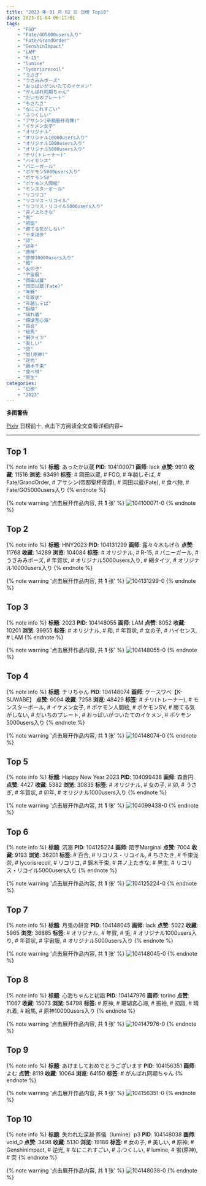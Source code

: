 ```yaml
---
title: "2023 年 01 月 02 日 日榜 Top10"
date: 2023-01-04 06:17:01
tags:
    - "FGO"
    - "Fate/GO5000users入り"
    - "Fate/GrandOrder"
    - "GenshinImpact"
    - "LAM"
    - "R-15"
    - "lumine"
    - "lycorisrecoil"
    - "うさぎ"
    - "うさみみポーズ"
    - "おっぱいがついたてのイケメン"
    - "がんばれ同期ちゃん"
    - "だいちのプレート"
    - "ちさたき"
    - "なにこれすごい"
    - "ふつくしい"
    - "アサシン(帝都聖杯奇譚)"
    - "イケメン女子"
    - "オリジナル"
    - "オリジナル10000users入り"
    - "オリジナル1000users入り"
    - "オリジナル5000users入り"
    - "チリ(トレーナー)"
    - "ハイセンス"
    - "バニーガール"
    - "ポケモン5000users入り"
    - "ポケモンSV"
    - "ポケモン人間絵"
    - "モンスターボール"
    - "リコリコ"
    - "リコリス・リコイル"
    - "リコリス・リコイル5000users入り"
    - "井ノ上たきな"
    - "兎"
    - "初詣"
    - "勝てる気がしない"
    - "千束泷奈"
    - "卯"
    - "卯年"
    - "原神"
    - "原神10000users入り"
    - "和"
    - "女の子"
    - "宇宙服"
    - "岡田以蔵"
    - "岡田以蔵(Fate)"
    - "年賀"
    - "年賀状"
    - "年越しそば"
    - "振袖"
    - "晴れ着"
    - "珊瑚宮心海"
    - "百合"
    - "絵馬"
    - "網タイツ"
    - "美しい"
    - "荧"
    - "蛍(原神)"
    - "逆光"
    - "錦木千束"
    - "食べ物"
    - "黒生"
categories:
    - "日榜"
    - "2023"
---
```


<i class="fa fa-triangle-exclamation"></i>**多图警告**<i class="fa fa-triangle-exclamation"></i>

[Pixiv](https://www.pixiv.net/) 日榜前十, 点击下方阅读全文查看详细内容~

<!-- more -->

---

## Top 1

{% note info %}
**标题**: あったか以蔵
**PID**: 104100071 **画师**: lack
**点赞**: 9910 **收藏**: 11516 **浏览**: 63491
**标签**: # 岡田以蔵, # FGO, # 年越しそば, # Fate/GrandOrder, # アサシン(帝都聖杯奇譚), # 岡田以蔵(Fate), # 食べ物, # Fate/GO5000users入り
{% endnote %}

{% note warning '点击展开作品内容, 共 **1** 张' %}
![104100071-0](https://i.pixiv.re/img-original/img/2023/01/01/00/04/19/104100071_p0.png)
{% endnote %}

## Top 2

{% note info %}
**标题**: HNY2023
**PID**: 104131299 **画师**: 露々々木もげら
**点赞**: 11768 **收藏**: 14289 **浏览**: 104084
**标签**: # オリジナル, # R-15, # バニーガール, # うさみみポーズ, # 年賀状, # オリジナル5000users入り, # 網タイツ, # オリジナル10000users入り
{% endnote %}

{% note warning '点击展开作品内容, 共 **1** 张' %}
![104131299-0](https://i.pixiv.re/img-original/img/2023/01/01/16/37/09/104131299_p0.jpg)
{% endnote %}

## Top 3

{% note info %}
**标题**: 2023
**PID**: 104148055 **画师**: LAM
**点赞**: 8052 **收藏**: 10201 **浏览**: 39955
**标签**: # オリジナル, # 和, # 年賀状, # 女の子, # ハイセンス, # LAM
{% endnote %}

{% note warning '点击展开作品内容, 共 **1** 张' %}
![104148055-0](https://i.pixiv.re/img-original/img/2023/01/02/00/00/29/104148055_p0.jpg)
{% endnote %}

## Top 4

{% note info %}
**标题**: チリちゃん
**PID**: 104148074 **画师**: ケースワベ【K-SUWABE】
**点赞**: 6094 **收藏**: 7258 **浏览**: 48429
**标签**: # チリ(トレーナー), # モンスターボール, # イケメン女子, # ポケモン人間絵, # ポケモンSV, # 勝てる気がしない, # だいちのプレート, # おっぱいがついたてのイケメン, # ポケモン5000users入り
{% endnote %}

{% note warning '点击展开作品内容, 共 **1** 张' %}
![104148074-0](https://i.pixiv.re/img-original/img/2023/01/02/00/00/33/104148074_p0.jpg)
{% endnote %}

## Top 5

{% note info %}
**标题**: Happy New Year 2023
**PID**: 104099438 **画师**: 森倉円
**点赞**: 4427 **收藏**: 5382 **浏览**: 30835
**标签**: # オリジナル, # 女の子, # 卯, # うさぎ, # 年賀状, # 卯年, # オリジナル1000users入り
{% endnote %}

{% note warning '点击展开作品内容, 共 **1** 张' %}
![104099438-0](https://i.pixiv.re/img-original/img/2023/01/01/00/02/55/104099438_p0.png)
{% endnote %}

## Top 6

{% note info %}
**标题**: 沉溺
**PID**: 104125224 **画师**: 陌芋Marginal
**点赞**: 7004 **收藏**: 9193 **浏览**: 36201
**标签**: # 百合, # リコリス・リコイル, # ちさたき, # 千束泷奈, # lycorisrecoil, # リコリコ, # 錦木千束, # 井ノ上たきな, # 黒生, # リコリス・リコイル5000users入り
{% endnote %}

{% note warning '点击展开作品内容, 共 **1** 张' %}
![104125224-0](https://i.pixiv.re/img-original/img/2023/01/01/13/14/12/104125224_p0.jpg)
{% endnote %}

## Top 7

{% note info %}
**标题**: 月兎の餅宮
**PID**: 104148045 **画师**: lack
**点赞**: 5022 **收藏**: 5965 **浏览**: 36885
**标签**: # オリジナル, # 年賀, # 兎, # オリジナル1000users入り, # 年賀状, # 宇宙服, # オリジナル5000users入り
{% endnote %}

{% note warning '点击展开作品内容, 共 **1** 张' %}
![104148045-0](https://i.pixiv.re/img-original/img/2023/01/02/00/00/26/104148045_p0.png)
{% endnote %}

## Top 8

{% note info %}
**标题**: 心海ちゃんと初詣
**PID**: 104147976 **画师**: torino
**点赞**: 11067 **收藏**: 15073 **浏览**: 54798
**标签**: # 原神, # 珊瑚宮心海, # 振袖, # 初詣, # 晴れ着, # 絵馬, # 原神10000users入り
{% endnote %}

{% note warning '点击展开作品内容, 共 **1** 张' %}
![104147976-0](https://i.pixiv.re/img-original/img/2023/01/02/00/00/09/104147976_p0.jpg)
{% endnote %}

## Top 9

{% note info %}
**标题**: あけましておめでとうございます
**PID**: 104156351 **画师**: よむ
**点赞**: 8119 **收藏**: 10064 **浏览**: 64150
**标签**: # がんばれ同期ちゃん
{% endnote %}

{% note warning '点击展开作品内容, 共 **1** 张' %}
![104156351-0](https://i.pixiv.re/img-original/img/2023/01/02/08/04/19/104156351_p0.png)
{% endnote %}

## Top 10

{% note info %}
**标题**: 失われた深淵·葬儀（lumine）p3
**PID**: 104148038 **画师**: void_0
**点赞**: 3498 **收藏**: 5130 **浏览**: 19186
**标签**: # 女の子, # 美しい, # 原神, # GenshinImpact, # 逆光, # なにこれすごい, # ふつくしい, # lumine, # 蛍(原神), # 荧
{% endnote %}

{% note warning '点击展开作品内容, 共 **1** 张' %}
![104148038-0](https://i.pixiv.re/img-original/img/2023/01/02/00/00/24/104148038_p0.jpg)
{% endnote %}
